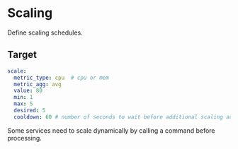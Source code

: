# Scaling

Define scaling schedules.

## Target

```yaml
scale:
  metric_type: cpu  # cpu or mem
  metric_agg: avg
  value: 80
  min: 1
  max: 5
  desired: 5
  cooldown: 60 # number of seconds to wait before additional scaling activities begin
```

Some services need to scale dynamically by calling a command before processing.

